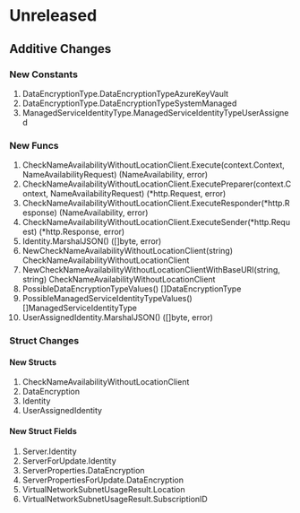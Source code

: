 # Unreleased

## Additive Changes

### New Constants

1. DataEncryptionType.DataEncryptionTypeAzureKeyVault
1. DataEncryptionType.DataEncryptionTypeSystemManaged
1. ManagedServiceIdentityType.ManagedServiceIdentityTypeUserAssigned

### New Funcs

1. CheckNameAvailabilityWithoutLocationClient.Execute(context.Context, NameAvailabilityRequest) (NameAvailability, error)
1. CheckNameAvailabilityWithoutLocationClient.ExecutePreparer(context.Context, NameAvailabilityRequest) (*http.Request, error)
1. CheckNameAvailabilityWithoutLocationClient.ExecuteResponder(*http.Response) (NameAvailability, error)
1. CheckNameAvailabilityWithoutLocationClient.ExecuteSender(*http.Request) (*http.Response, error)
1. Identity.MarshalJSON() ([]byte, error)
1. NewCheckNameAvailabilityWithoutLocationClient(string) CheckNameAvailabilityWithoutLocationClient
1. NewCheckNameAvailabilityWithoutLocationClientWithBaseURI(string, string) CheckNameAvailabilityWithoutLocationClient
1. PossibleDataEncryptionTypeValues() []DataEncryptionType
1. PossibleManagedServiceIdentityTypeValues() []ManagedServiceIdentityType
1. UserAssignedIdentity.MarshalJSON() ([]byte, error)

### Struct Changes

#### New Structs

1. CheckNameAvailabilityWithoutLocationClient
1. DataEncryption
1. Identity
1. UserAssignedIdentity

#### New Struct Fields

1. Server.Identity
1. ServerForUpdate.Identity
1. ServerProperties.DataEncryption
1. ServerPropertiesForUpdate.DataEncryption
1. VirtualNetworkSubnetUsageResult.Location
1. VirtualNetworkSubnetUsageResult.SubscriptionID
